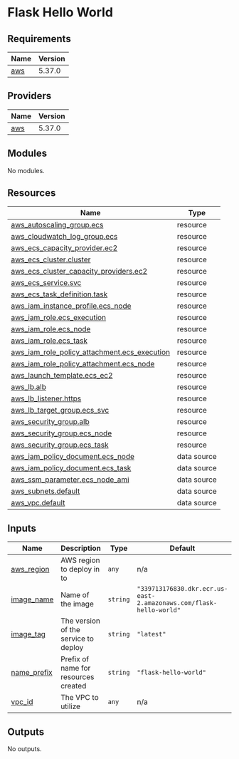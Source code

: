 # Flask Hello World

## Requirements

| Name | Version |
|------|---------|
| <a name="requirement_aws"></a> [aws](#requirement\_aws) | 5.37.0 |

## Providers

| Name | Version |
|------|---------|
| <a name="provider_aws"></a> [aws](#provider\_aws) | 5.37.0 |

## Modules

No modules.

## Resources

| Name | Type |
|------|------|
| [aws_autoscaling_group.ecs](https://registry.terraform.io/providers/hashicorp/aws/5.37.0/docs/resources/autoscaling_group) | resource |
| [aws_cloudwatch_log_group.ecs](https://registry.terraform.io/providers/hashicorp/aws/5.37.0/docs/resources/cloudwatch_log_group) | resource |
| [aws_ecs_capacity_provider.ec2](https://registry.terraform.io/providers/hashicorp/aws/5.37.0/docs/resources/ecs_capacity_provider) | resource |
| [aws_ecs_cluster.cluster](https://registry.terraform.io/providers/hashicorp/aws/5.37.0/docs/resources/ecs_cluster) | resource |
| [aws_ecs_cluster_capacity_providers.ec2](https://registry.terraform.io/providers/hashicorp/aws/5.37.0/docs/resources/ecs_cluster_capacity_providers) | resource |
| [aws_ecs_service.svc](https://registry.terraform.io/providers/hashicorp/aws/5.37.0/docs/resources/ecs_service) | resource |
| [aws_ecs_task_definition.task](https://registry.terraform.io/providers/hashicorp/aws/5.37.0/docs/resources/ecs_task_definition) | resource |
| [aws_iam_instance_profile.ecs_node](https://registry.terraform.io/providers/hashicorp/aws/5.37.0/docs/resources/iam_instance_profile) | resource |
| [aws_iam_role.ecs_execution](https://registry.terraform.io/providers/hashicorp/aws/5.37.0/docs/resources/iam_role) | resource |
| [aws_iam_role.ecs_node](https://registry.terraform.io/providers/hashicorp/aws/5.37.0/docs/resources/iam_role) | resource |
| [aws_iam_role.ecs_task](https://registry.terraform.io/providers/hashicorp/aws/5.37.0/docs/resources/iam_role) | resource |
| [aws_iam_role_policy_attachment.ecs_execution](https://registry.terraform.io/providers/hashicorp/aws/5.37.0/docs/resources/iam_role_policy_attachment) | resource |
| [aws_iam_role_policy_attachment.ecs_node](https://registry.terraform.io/providers/hashicorp/aws/5.37.0/docs/resources/iam_role_policy_attachment) | resource |
| [aws_launch_template.ecs_ec2](https://registry.terraform.io/providers/hashicorp/aws/5.37.0/docs/resources/launch_template) | resource |
| [aws_lb.alb](https://registry.terraform.io/providers/hashicorp/aws/5.37.0/docs/resources/lb) | resource |
| [aws_lb_listener.https](https://registry.terraform.io/providers/hashicorp/aws/5.37.0/docs/resources/lb_listener) | resource |
| [aws_lb_target_group.ecs_svc](https://registry.terraform.io/providers/hashicorp/aws/5.37.0/docs/resources/lb_target_group) | resource |
| [aws_security_group.alb](https://registry.terraform.io/providers/hashicorp/aws/5.37.0/docs/resources/security_group) | resource |
| [aws_security_group.ecs_node](https://registry.terraform.io/providers/hashicorp/aws/5.37.0/docs/resources/security_group) | resource |
| [aws_security_group.ecs_task](https://registry.terraform.io/providers/hashicorp/aws/5.37.0/docs/resources/security_group) | resource |
| [aws_iam_policy_document.ecs_node](https://registry.terraform.io/providers/hashicorp/aws/5.37.0/docs/data-sources/iam_policy_document) | data source |
| [aws_iam_policy_document.ecs_task](https://registry.terraform.io/providers/hashicorp/aws/5.37.0/docs/data-sources/iam_policy_document) | data source |
| [aws_ssm_parameter.ecs_node_ami](https://registry.terraform.io/providers/hashicorp/aws/5.37.0/docs/data-sources/ssm_parameter) | data source |
| [aws_subnets.default](https://registry.terraform.io/providers/hashicorp/aws/5.37.0/docs/data-sources/subnets) | data source |
| [aws_vpc.default](https://registry.terraform.io/providers/hashicorp/aws/5.37.0/docs/data-sources/vpc) | data source |

## Inputs

| Name | Description | Type | Default | Required |
|------|-------------|------|---------|:--------:|
| <a name="input_aws_region"></a> [aws\_region](#input\_aws\_region) | AWS region to deploy in to | `any` | n/a | yes |
| <a name="input_image_name"></a> [image\_name](#input\_image\_name) | Name of the image | `string` | `"339713176830.dkr.ecr.us-east-2.amazonaws.com/flask-hello-world"` | no |
| <a name="input_image_tag"></a> [image\_tag](#input\_image\_tag) | The version of the service to deploy | `string` | `"latest"` | no |
| <a name="input_name_prefix"></a> [name\_prefix](#input\_name\_prefix) | Prefix of name for resources created | `string` | `"flask-hello-world"` | no |
| <a name="input_vpc_id"></a> [vpc\_id](#input\_vpc\_id) | The VPC to utilize | `any` | n/a | yes |

## Outputs

No outputs.
